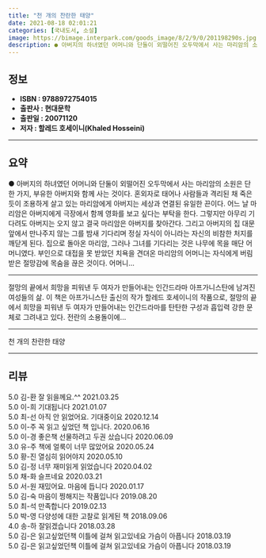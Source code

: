 ```yaml
---
title: "천 개의 찬란한 태양"
date: 2021-08-18 02:01:21
categories: [국내도서, 소설]
image: https://bimage.interpark.com/goods_image/8/2/9/0/201198290s.jpg
description: ● 아버지의 하녀였던 어머니와 단둘이 외떨어진 오두막에서 사는 마리암의 소원은 단 한 가지, 부유한 아버지와 함께 사는 것이다. 혼외자로 태어나 사람들과 격리된 채 죽은 듯이 조용하게 살고 있는 마리암에게 아버지는 세상과 연결된 유일한 끈이다. 어느 날 마리암은 아버지에게 극장에서 함
---
```


## **정보**

- **ISBN : 9788972754015**
- **출판사 : 현대문학**
- **출판일 : 20071120**
- **저자 : 할레드 호세이니(Khaled Hosseini)**

------



## **요약**

●  아버지의 하녀였던 어머니와 단둘이 외떨어진 오두막에서 사는 마리암의 소원은 단 한 가지, 부유한 아버지와 함께 사는 것이다. 혼외자로 태어나 사람들과 격리된 채 죽은 듯이 조용하게 살고 있는 마리암에게 아버지는 세상과 연결된 유일한 끈이다. 어느 날 마리암은 아버지에게 극장에서 함께 영화를 보고 싶다는 부탁을 한다. 그렇지만 아무리 기다려도 아버지는 오지 않고 결국 마리암은 아버지를 찾아간다. 그리고 아버지의 집 대문 앞에서 만나주지 않는 그를 밤새 기다리며 정실 자식이 아니라는 자신의 비참한 처지를 깨닫게 된다. 집으로 돌아온 마리암, 그러나 그녀를 기다리는 것은 나무에 목을 매단 어머니였다. 부인으로 대접을 못 받았던 치욕을 견뎌온 마리암의 어머니는 자식에게 버림받은 절망감에 목숨을 끊은 것이다. 어머니...

------

절망의 끝에서 희망을 피워낸 두 여자가 만들어내는 인간드라마 아프가니스탄에 남겨진 여성들의 삶. 이 책은 아프가니스탄 출신의 작가 할레드 호세이니의 작품으로, 절망의 끝에서 희망을 피워낸 두 여자가 만들어내는 인간드라마를 탄탄한 구성과 흡입력 강한 문체로 그려내고 있다. 전란의 소용돌이에... 

------


천 개의 찬란한 태양 

------


## **리뷰** 

5.0 김-환 잘 읽을께요.^^ 2021.03.25 <br/>5.0 이-희 기대됩니다 2021.01.07 <br/>5.0 최-선 아직 안 읽었어요.  기대중이요   2020.12.14 <br/>5.0 이-주 꼭 읽고 싶었던 책 입니다. 2020.06.16 <br/>5.0 이-경 좋은책
선물하려고 두권 샀습니다 2020.06.09 <br/>3.0 유-주 책에 얼룩이 너무 많았어요 2020.05.24 <br/>5.0 황-진 열심히 읽어야지
 2020.05.10 <br/>5.0 김-정 너무 재미읽게 읽었습니다 2020.04.02 <br/>5.0 채-화 슬프네요 2020.03.21 <br/>5.0 서-원 재밌어요. 마음에 듭니다 2020.01.17 <br/>5.0 김-숙 마음이 찡해지는 작품입니다 2019.08.20 <br/>5.0 최-석 만족합니다 2019.02.13 <br/>5.0 박-영 다양성에 대한 고찰로 읽게된 책 2018.09.06 <br/>4.0 송-하 잘읽겠습니다 2018.03.28 <br/>5.0 김-은 읽고싶었던책 이틀에 걸쳐 읽고있네요 가슴이 아픕니다
 2018.03.19 <br/>5.0 김-은 읽고싶었던책 이틀에 걸쳐 읽고있네요 가슴이 아픕니다
 2018.03.19 <br/>